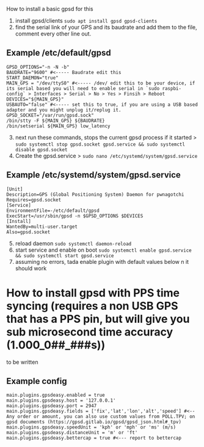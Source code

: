 How to install a basic gpsd for this
 
1. install gpsd/clients `sudo apt install gpsd gpsd-clients`
2. find the serial link of your GPS and its baudrate and add them to the file, comment every other line out.
 
## Example /etc/default/gpsd
```
GPSD_OPTIONS="-n -N -b"
BAUDRATE="9600" #<----- Baudrate edit this
START_DAEMON="true"
MAIN_GPS = "/dev/ttyS0" #<----- /dev/ edit this to be your device, if its serial based you will need to enable serial in `sudo raspbi-config` > Interfaces > Serial > No > Yes > Finsih > Reboot
DEVICES="${MAIN_GPS}"
USBAUTO="false" #<----- set this to true, if you are using a USB based adapter and you might unplug it/replug it.
GPSD_SOCKET="/var/run/gpsd.sock"
/bin/stty -F ${MAIN_GPS} ${BAUDRATE}
/bin/setserial ${MAIN_GPS} low_latency
```
3. next run these commands, stops the current gpsd process if it started > `sudo systemctl stop gpsd.socket gpsd.service && sudo systemctl disable gpsd.socket` 
4. Create the gpsd.service > `sudo nano /etc/systemd/system/gpsd.service`
## Example /etc/systemd/system/gpsd.service
```
[Unit]
Description=GPS (Global Positioning System) Daemon for pwnagotchi
Requires=gpsd.socket
[Service]
EnvironmentFile=-/etc/default/gpsd
ExecStart=/usr/sbin/gpsd -n $GPSD_OPTIONS $DEVICES
[Install]
WantedBy=multi-user.target
Also=gpsd.socket
```
5. reload daemon `sudo systemctl daemon-reload`
6. start service and enable on boot `sudo systemctl enable gpsd.service && sudo systemctl start gpsd.service`
7. assuming no errors, tada enable plugin with default values below n it should work


# How to install gpsd with PPS time syncing (requires a non USB GPS that has a PPS pin, but will give you sub microsecond time accuracy (1.000_0##_###s))
to be written


## Example config
```
main.plugins.gpsdeasy.enabled = true
main.plugins.gpsdeasy.host = '127.0.0.1'
main.plugins.gpsdeasy.port = 2947
main.plugins.gpsdeasy.fields = ['fix','lat','lon','alt','speed'] #<-- Any order or amount, you can also use custom values from POLL.TPV; on gpsd documents (https://gpsd.gitlab.io/gpsd/gpsd_json.html#_tpv)
main.plugins.gpsdeasy.speedUnit = 'kph' or 'mph' or 'ms' (m/s)
main.plugins.gpsdeasy.distanceUnit = 'm' or 'ft'
main.plugins.gpsdeasy.bettercap = true #<--- report to bettercap
```
